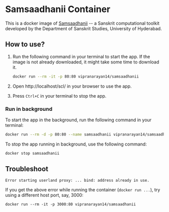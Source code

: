 # Samsaadhanii Container

This is a docker image of [Samsaadhanii](http://scl.samsaadhanii.in/scl/) -- a Sanskrit computational toolkit developed by the Department of Sanskrit Studies, University of Hyderabad.

## How to use?

1. Run the following command in your terminal to start the app. If the image is not already downloaded, it might take some time to download it.

    ```sh
    docker run --rm -it -p 80:80 vipranarayan14/samsaadhanii
    ```
2. Open http://localhost/scl/ in your browser to use the app.
3. Press `Ctrl+C` in your terminal to stop the app.

### Run in background 

To start the app in the background, run the following command in your terminal:

```sh
docker run --rm -d -p 80:80 --name samsaadhanii vipranarayan14/samsaadhanii
```
To stop the app running in background, use the following command:

```sh
docker stop samsaadhanii
```

## Troubleshoot

```
Error starting userland proxy: ... bind: address already in use.
```
If you get the above error while running the container (`docker run ...`), try using a different host port, say, 3000:

```
docker run --rm -it -p 3000:80 vipranarayan14/samsaadhanii
```
